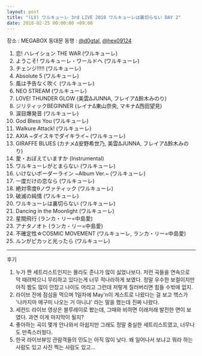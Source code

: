 ```yaml
---
layout: post
title: "(LV) ワルキューレ 3rd LIVE 2018 ワルキューレは裏切らない DAY 2"
date: 2018-02-25 00:00:00 +09:00
---
```


장소 : MEGABOX 동대문
동행 : [@d0gtal](https://twitter.com/d0gtal), [@hex09124](https://twitter.com/hex09124)

01. 恋! ハレイション THE WAR (ワルキューレ)
02. ようこそ! ワルキューレ・ワールドへ (ワルキューレ)
03. チェンジ!!!!! (ワルキューレ)
04. Absolute 5 (ワルキューレ)
05. 風は予告なく吹く (ワルキューレ)
06. NEO STREAM (ワルキューレ)
07. LOVE! THUNDER GLOW (美雲ΔJUNNA, フレイアΔ鈴木みのり)
08. ジリティックBEGINNER (レイナΔ東山奈央, マキナΔ西田望見)
09. 涙目爆発音 (ワルキューレ)
10. God Bless You (ワルキューレ)
11. Walkure Attack! (ワルキューレ)
12. AXIA ~ダイスキでダイキライ~ (ワルキューレ)
13. GIRAFFE BLUES (カナメΔ安野希世乃, 美雲ΔJUNNA, フレイアΔ鈴木みのり)
14. 愛・おぼえていますか (Instrumental)
15. ワルキューレがとまらない (ワルキューレ)
16. いけないボーダーライン ~Album Ver.~ (ワルキューレ)
17. 一度だけの恋なら (ワルキューレ)
18. 絶対零度θノヴァティック (ワルキューレ)
19. 破滅の純情 (ワルキューレ)
20. ワルキューレは裏切らない (ワルキューレ)
21. Dancing in the Moonlight (ワルキューレ)
22. 星間飛行 (ランカ・リー=中島愛)
23. アナタノオト (ランカ・リー=中島愛)
24. 不確定性☆COSMIC MOVEMENT (ワルキューレ, ランカ・リー=中島愛)
25. ルンがピカッと光ったら (ワルキューレ)

---

후기

1. 누가 짠 세트리스트인지는 몰라도 준나가 많이 싫었나보다. 저런 곡들을 연속으로 막 때려박으니 무리하고 있다는게 너무 적나라하게 보였다. 정말 우수한 보컬이지만 아직 짬도 많이 안찼고 나이도 어리고 그런데 저렇게 질러버리면 힘들 수밖에 없지.
2. 라이브 전에 점심을 먹으며 1일차에 May'n이 게스트로 나왔다는 걸 보고 헥스가 '나카지마 메구미 나오는 거 아니냐' 라는 말을 했는데 진짜 나왔다.
3. 세컨드 라이브 영상은 블루레이로 봤는데, 그때와 비하면 이래저래 발전한 면이 보였다. 과연 이게 마지막이 될지?
4. 좋아하는 곡이 몇개 안나와서 아쉽지만 그래도 정말 충실한 세트리스트였고, 너무나도 만족스러웠다.
5. 한국 라이브뷰잉 관람객들의 민도는 아직 많이 낮다. 왜 일어나서 보냐고 뭐라 하는 사람도 있고 사진 찍는 사람도 있고...
